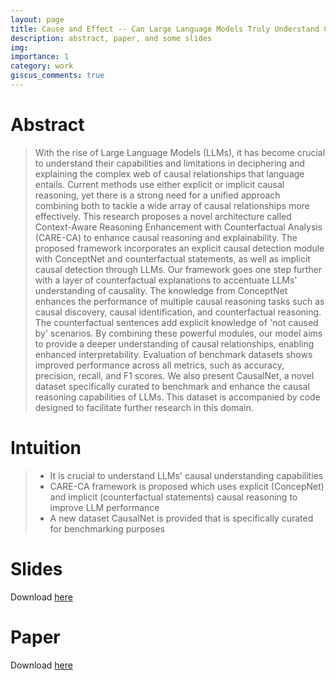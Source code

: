 ```yaml
---
layout: page
title: Cause and Effect -- Can Large Language Models Truly Understand Causality?
description: abstract, paper, and some slides
img: 
importance: 1
category: work
giscus_comments: true
---
```

# Abstract
> With the rise of Large Language Models (LLMs), it has become crucial to understand their capabilities and limitations in deciphering and explaining the complex web of causal relationships that language entails. Current methods use either explicit or implicit causal reasoning, yet there is a strong need for a unified approach combining both to tackle a wide array of causal relationships more effectively. This research proposes a novel architecture called Context-Aware Reasoning Enhancement with Counterfactual Analysis (CARE-CA) to enhance causal reasoning and explainability. The proposed framework incorporates an explicit causal detection module with ConceptNet and counterfactual statements, as well as implicit causal detection through LLMs. Our framework goes one step further with a layer of counterfactual explanations to accentuate LLMs' understanding of causality. The knowledge from ConceptNet enhances the performance of multiple causal reasoning tasks such as causal discovery, causal identification, and counterfactual reasoning. The counterfactual sentences add explicit knowledge of 'not caused by' scenarios. By combining these powerful modules, our model aims to provide a deeper understanding of causal relationships, enabling enhanced interpretability. Evaluation of benchmark datasets shows improved performance across all metrics, such as accuracy, precision, recall, and F1 scores. We also present CausalNet, a novel dataset specifically curated to benchmark and enhance the causal reasoning capabilities of LLMs. This dataset is accompanied by code designed to facilitate further research in this domain.

# Intuition
> - It is crucial to understand LLMs' causal understanding capabilities
> - CARE-CA framework is proposed which uses explicit (ConcepNet) and implicit (counterfactual statements) causal reasoning to improve LLM performance
> - A new dataset CausalNet is provided that is specifically curated for benchmarking purposes

# Slides
Download [here](/assets/pdf/causal_aaai_2024_slides.pdf)
<object data="{{ site.url }}{{ site.baseurl }}/assets/pdf/causal_aaai_2024_slides.pdf" width="100%" height="500" type='application/pdf'></object>

# Paper
Download [here](/assets/pdf/causal_aaai_2024.pdf)
<object data="{{ site.url }}{{ site.baseurl }}/assets/pdf/causal_aaai_2024.pdf" width="100%" height="800" type='application/pdf'></object>
